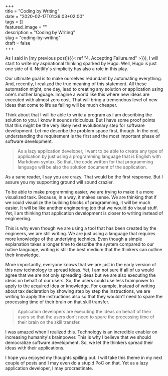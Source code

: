+++  
title = "Coding by Writing"  
date = "2020-02-17T01:36:03+02:00"  
tags = []  
featured_image = ""  
description = "Coding by Writing"  
slug = "coding-by-writing"  
draft = false  
+++  

As I said in [my previous post]({{< ref "4. Accepting Failure.md" >}}), I will start to write my aspirational thinking sparked by Hugo. 
Well, Hugo is just one side of it. 
Netlify's simplicity has also a role in this play. 

Our ultimate goal is to make ourselves redundant by automating everything. 
And, recently, I realized the true meaning of this statement. 
All these automation might, one day, lead to creating any solution or application using one's mother language. 
Imagine a world like this where new ideas are executed with almost zero cost.
That will bring a tremendous level of new ideas that come to life as failing will be much cheaper.

Think about that I will be able to write a program as I am describing the solution to you.
I know it sounds ridiculous.
But I have some proof points that this might be the very likely next evolutionary step for software development.
Let me describe the problem space first, though. 
In the end, understanding the requirement is the first and the most important phase of software development. 

> As a lazy application developer, I want to be able to create any type of application by just using a programming language that is English with Markdown syntax. 
> So that, the code written for that programming language will be also the solution document of the application.

As a sane reader, I say you are crazy. 
That would be the first response. 
But I assure you my supporting ground will sound crazier. 

To be able to make programming easier, we are trying to make it a more visualized task. 
Because, in a way, it makes sense. 
We are thinking that if we could visualize the building blocks of programming, it will be much easier. 
It will be like another engineering job that we would do visual stuff.
Yet, I am thinking that application development is closer to writing instead of engineering.

This is why even though we are using a tool that has been created by the engineers, we are still writing. 
We are just using a language that requires more knowledge of the underlying technics.
Even though a simple explanation takes a longer time to describe the system compared to our native language, writing is still the best medium that the thinkers can outline their knowledge.

More importantly, everyone knows that we are just in the early version of this new technology to spread ideas.
Yet, I am not sure if all of us would agree that we are not only spreading ideas but we are also executing the ideas on behalf of our users. 
So, the users could use less brainpower to apply to the acquired idea or knowledge.
For example, instead of writing about tax declaration by showing step by step the instructions, we are writing to apply the instructions also so that they wouldn't need to spare the processing time of their brain on that skill transfer.

> Application developers are executing the ideas on behalf of their users so that the users don't need to spare the processing time of their brain on the skill transfer. 

I was amazed when I realized this. 
Technology is an incredible enabler on increasing humanity's brainpower. 
This is why I believe that we should democratize software development.
So, we let the thinkers spread their ideas with their applications.

I hope you enjoyed my thoughts spilling out. 
I will take this theme in my next couple of posts and I may even do a stupid PoC on that. 
Yet as a lazy application developer, I may procrastinate.
